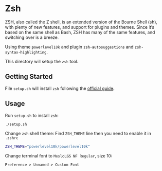 # Zsh

ZSH, also called the Z shell, is an extended version of the Bourne Shell (sh), with plenty of new features, and support for plugins and themes. Since it’s based on the same shell as Bash, ZSH has many of the same features, and switching over is a breeze.

Using theme `powerlevel10k` and plugin `zsh-autosuggestions` and `zsh-syntax-highlighting`.

This directory will setup the `zsh` tool.

## Getting Started

File `setup.sh` will install `zsh` following the [official guide](https://docs.zsh.com/engine/install/ubuntu/).

## Usage

Run `setup.sh` to install `zsh`:

```bash
./setup.sh
```

Change `zsh` shell theme:
Find `ZSH_THEME` line then you need to enable it in `.zshrc`

```bash
ZSH_THEME="powerlevel10k/powerlevel10k"
```

Change terminal font to `MesloLGS NF Regular`, size 10:

```
Preference > Unnamed > Custom Font
```
